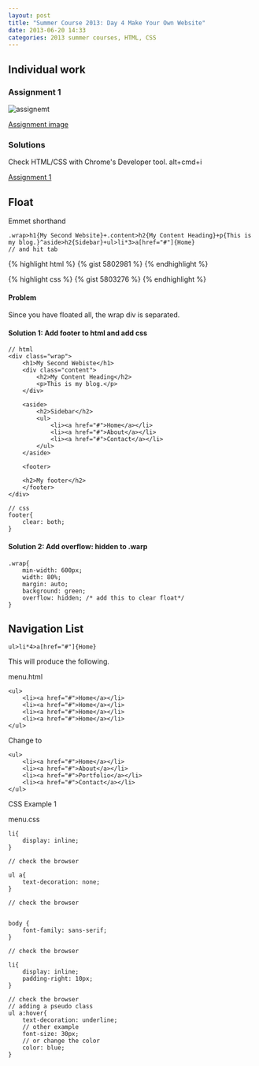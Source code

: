 ```yaml
---
layout: post
title: "Summer Course 2013: Day 4 Make Your Own Website"
date: 2013-06-20 14:33
categories: 2013 summer courses, HTML, CSS
---
```


## Individual work


### Assignment 1

![assignemt](http://sokada.site44.com/img/assignment.png)

[Assignment image](http://sokada.site44.com/img/assignment.png)



### Solutions
Check HTML/CSS with Chrome's Developer tool. alt+cmd+i

[Assignment 1](http://sokada.site44.com/assignment.html)



## Float 


Emmet shorthand

    .wrap>h1{My Second Website}+.content>h2{My Content Heading}+p{This is my blog.}^aside>h2{Sidebar}+ul>li*3>a[href="#"]{Home}
    // and hit tab

{% highlight html %}
{% gist 5802981 %}
{% endhighlight %}

{% highlight css %}
{% gist 5803276 %}
{% endhighlight %}

#### Problem 

Since you have floated all, the wrap div is separated.

#### Solution 1: Add footer to html and add css
  
    
	// html
	<div class="wrap">
		<h1>My Second Webiste</h1>
		<div class="content">
			<h2>My Content Heading</h2>
			<p>This is my blog.</p>
		</div>
    
		<aside>
			<h2>Sidebar</h2>
			<ul>
				<li><a href="#">Home</a></li>
				<li><a href="#">About</a></li>
				<li><a href="#">Contact</a></li>
			</ul>
		</aside>
    
		<footer>
    
		<h2>My footer</h2>
		</footer>   
	</div>     
	
	// css
	footer{
	    clear: both;
    }
	
#### Solution 2: Add overflow: hidden to .warp

    .wrap{
		min-width: 600px;
		width: 80%;
		margin: auto;
		background: green;
		overflow: hidden; /* add this to clear float*/
    }
	



## Navigation List 


    ul>li*4>a[href="#"]{Home}
    
This will produce the following.
    
menu.html

    <ul>
    	<li><a href="#">Home</a></li>
    	<li><a href="#">Home</a></li>
    	<li><a href="#">Home</a></li>
    	<li><a href="#">Home</a></li>
    </ul>
    
    
Change to     
    
    <ul>
    	<li><a href="#">Home</a></li>
    	<li><a href="#">About</a></li>
    	<li><a href="#">Portfolio</a></li>
    	<li><a href="#">Contact</a></li>
    </ul>
        
CSS Example 1

menu.css

	li{
		display: inline;
	}
	
	// check the browser
	
	ul a{
		text-decoration: none;
	}
	
	// check the browser
	
	
	body {
		font-family: sans-serif;
	}
	
	// check the browser
	
	li{
		display: inline;
		padding-right: 10px;
	}
	
	// check the browser
	// adding a pseudo class
	ul a:hover{
		text-decoration: underline;
		// other example
		font-size: 30px;
		// or change the color
		color: blue;
	}
	


